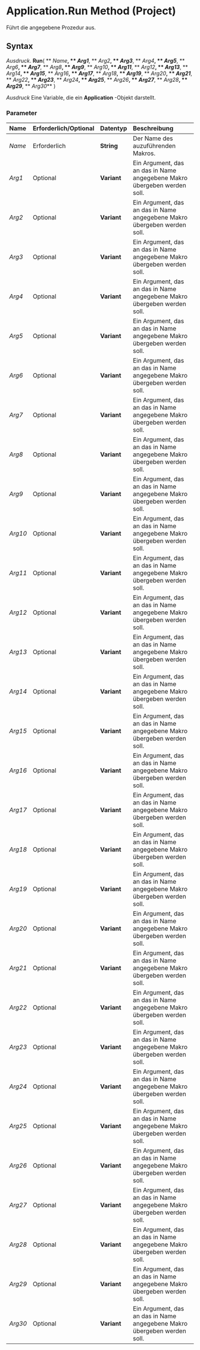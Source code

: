 
# Application.Run Method (Project)

Führt die angegebene Prozedur aus.


## Syntax

 _Ausdruck_. **Run**( ** _Name_**, ** _Arg1_**, ** _Arg2_**, ** _Arg3_**, ** _Arg4_**, ** _Arg5_**, ** _Arg6_**, ** _Arg7_**, ** _Arg8_**, ** _Arg9_**, ** _Arg10_**, ** _Arg11_**, ** _Arg12_**, ** _Arg13_**, ** _Arg14_**, ** _Arg15_**, ** _Arg16_**, ** _Arg17_**, ** _Arg18_**, ** _Arg19_**, ** _Arg20_**, ** _Arg21_**, ** _Arg22_**, ** _Arg23_**, ** _Arg24_**, ** _Arg25_**, ** _Arg26_**, ** _Arg27_**, ** _Arg28_**, ** _Arg29_**, ** _Arg30_** )

 _Ausdruck_ Eine Variable, die ein **Application** -Objekt darstellt.


### Parameter



|**Name**|**Erforderlich/Optional**|**Datentyp**|**Beschreibung**|
|:-----|:-----|:-----|:-----|
| _Name_|Erforderlich|**String**|Der Name des auzuführenden Makros.|
| _Arg1_|Optional|**Variant**|Ein Argument, das an das in Name angegebene Makro übergeben werden soll.|
| _Arg2_|Optional|**Variant**|Ein Argument, das an das in Name angegebene Makro übergeben werden soll.|
| _Arg3_|Optional|**Variant**|Ein Argument, das an das in Name angegebene Makro übergeben werden soll.|
| _Arg4_|Optional|**Variant**|Ein Argument, das an das in Name angegebene Makro übergeben werden soll.|
| _Arg5_|Optional|**Variant**|Ein Argument, das an das in Name angegebene Makro übergeben werden soll.|
| _Arg6_|Optional|**Variant**|Ein Argument, das an das in Name angegebene Makro übergeben werden soll.|
| _Arg7_|Optional|**Variant**|Ein Argument, das an das in Name angegebene Makro übergeben werden soll.|
| _Arg8_|Optional|**Variant**|Ein Argument, das an das in Name angegebene Makro übergeben werden soll.|
| _Arg9_|Optional|**Variant**|Ein Argument, das an das in Name angegebene Makro übergeben werden soll.|
| _Arg10_|Optional|**Variant**|Ein Argument, das an das in Name angegebene Makro übergeben werden soll.|
| _Arg11_|Optional|**Variant**|Ein Argument, das an das in Name angegebene Makro übergeben werden soll.|
| _Arg12_|Optional|**Variant**|Ein Argument, das an das in Name angegebene Makro übergeben werden soll.|
| _Arg13_|Optional|**Variant**|Ein Argument, das an das in Name angegebene Makro übergeben werden soll.|
| _Arg14_|Optional|**Variant**|Ein Argument, das an das in Name angegebene Makro übergeben werden soll.|
| _Arg15_|Optional|**Variant**|Ein Argument, das an das in Name angegebene Makro übergeben werden soll.|
| _Arg16_|Optional|**Variant**|Ein Argument, das an das in Name angegebene Makro übergeben werden soll.|
| _Arg17_|Optional|**Variant**|Ein Argument, das an das in Name angegebene Makro übergeben werden soll.|
| _Arg18_|Optional|**Variant**|Ein Argument, das an das in Name angegebene Makro übergeben werden soll.|
| _Arg19_|Optional|**Variant**|Ein Argument, das an das in Name angegebene Makro übergeben werden soll.|
| _Arg20_|Optional|**Variant**|Ein Argument, das an das in Name angegebene Makro übergeben werden soll.|
| _Arg21_|Optional|**Variant**|Ein Argument, das an das in Name angegebene Makro übergeben werden soll.|
| _Arg22_|Optional|**Variant**|Ein Argument, das an das in Name angegebene Makro übergeben werden soll.|
| _Arg23_|Optional|**Variant**|Ein Argument, das an das in Name angegebene Makro übergeben werden soll.|
| _Arg24_|Optional|**Variant**|Ein Argument, das an das in Name angegebene Makro übergeben werden soll.|
| _Arg25_|Optional|**Variant**|Ein Argument, das an das in Name angegebene Makro übergeben werden soll.|
| _Arg26_|Optional|**Variant**|Ein Argument, das an das in Name angegebene Makro übergeben werden soll.|
| _Arg27_|Optional|**Variant**|Ein Argument, das an das in Name angegebene Makro übergeben werden soll.|
| _Arg28_|Optional|**Variant**|Ein Argument, das an das in Name angegebene Makro übergeben werden soll.|
| _Arg29_|Optional|**Variant**|Ein Argument, das an das in Name angegebene Makro übergeben werden soll.|
| _Arg30_|Optional|**Variant**|Ein Argument, das an das in Name angegebene Makro übergeben werden soll.|
